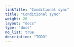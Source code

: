 ```yaml
---
linkTitle: "Conditional sync"
title: "Conditional sync"
weight: 20
layout: "docs"
type: "docs"
no_list: true
description: "TODO"
---
```

